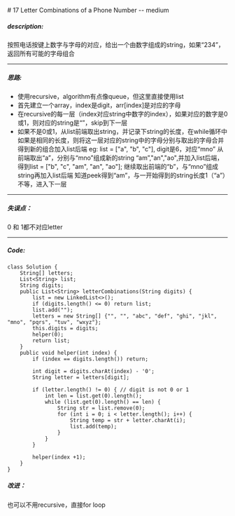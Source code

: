 \# 17 Letter Combinations of a Phone Number -- medium
##### description:
按照电话按键上数字与字母的对应，给出一个由数字组成的string，如果“234”，返回所有可能的字母组合
****************
##### 思路:
- 使用recursive，algorithm有点像queue，但这里直接使用list
- 首先建立一个array，index是digit，arr[index]是对应的字母
- 在recursive的每一层（index对应string中数字的index），如果对应的数字是0或1，则对应的string是“”，skip到下一层
- 如果不是0或1，从list前端取出string，并记录下string的长度，在while循环中如果是相同的长度，则将这一层对应的string中的字母分别与取出的字母合并得到新的组合加入list后端
eg: list = ["a", "b", "c"], digit是6，对应“mno”
从前端取出“a”，分别与“mno”组成新的string “am”,"an","ao",并加入list后端，得到list = ["b", "c", "am", "an", "ao"];
继续取出前端的“b”，与“mno”组成string再加入list后端
知道peek得到“am”，与一开始得到的string长度1（“a”）不等，进入下一层
**********
##### 失误点：
0 和 1都不对应letter
********
##### Code:
```
class Solution {
    String[] letters;
    List<String> list;
    String digits;
    public List<String> letterCombinations(String digits) {
        list = new LinkedList<>();
        if (digits.length() <= 0) return list;
        list.add("");
        letters = new String[] {"", "", "abc", "def", "ghi", "jkl", "mno", "pqrs", "tuv", "wxyz"};
        this.digits = digits;
        helper(0);
        return list;
    }
    public void helper(int index) {
        if (index == digits.length()) return;

        int digit = digits.charAt(index) - '0';
        String letter = letters[digit];

        if (letter.length() != 0) { // digit is not 0 or 1
            int len = list.get(0).length();
            while (list.get(0).length() == len) {
                String str = list.remove(0);
                for (int i = 0; i < letter.length(); i++) {
                    String temp = str + letter.charAt(i);
                    list.add(temp);
                }
            }
        }

        helper(index +1);
    }
}
```
##### 改进：
也可以不用recursive，直接for loop
